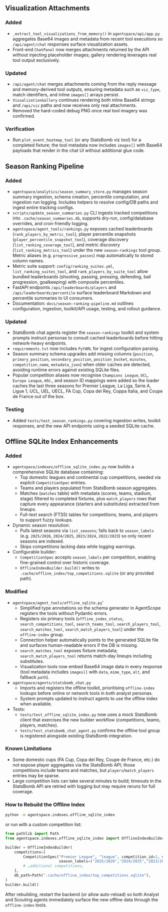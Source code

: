 ## Visualization Attachments

### Added
- `_extract_tool_visualizations_from_memory()` in `agentspace/api/app.py` aggregates Base64 images and metadata from recent tool executions so `/api/agent/chat` responses surface visualization assets.
- Front-end `ChatPanel` now merges attachments returned by the API without injecting placeholder images; gallery rendering leverages real tool output exclusively.

### Updated
- `/api/agent/chat` merges attachments coming from the reply message and memory-derived tool outputs, ensuring metadata such as `viz_type`, match identifiers, and inline `images[]` arrays persist.
- `VisualizationGallery` continues rendering both inline Base64 strings and `/api/viz` paths and now receives only real attachments.
- Removed the hard-coded debug PNG once real tool imagery was confirmed.

### Verification
- Run `plot_event_heatmap_tool` (or any StatsBomb viz tool) for a completed fixture; the tool metadata now includes `images[]` with Base64 payloads that render in the chat UI without additional glue code.

## Season Ranking Pipeline

### Added
- `agentspace/analytics/season_summary_store.py` manages season summary ingestion, schema creation, percentile computation, and ingestion run logging. Includes helpers to resolve config/DB paths and ingest entire tracking configs.
- `scripts/update_season_summaries.py` CLI ingests tracked competitions into `.cache/season_summaries.db`, supports dry-run, config/database overrides, and cron-friendly logging.
- `agentspace/agent_tools/rankings.py` exposes cached leaderboards (`rank_players_by_metric_tool`), player percentile snapshots (`player_percentile_snapshot_tool`), coverage discovery (`list_ranking_coverage_tool`), and metric discovery (`list_ranking_metrics_tool`) under the new `season-rankings` tool group. Metric aliases (e.g. `progressive_passes`) map automatically to stored column names.
- Metric suite support: `config/ranking_suites.yml`, `list_ranking_suites_tool`, and `rank_players_by_suite_tool` allow bundled leaderboards (shooting, passing, pressing, defending, ball progression, goalkeeping) with composite percentiles.
- FastAPI endpoints `/api/leaderboards/players` and `/api/leaderboards/percentile` surface leaderboard Markdown and percentile summaries to UI consumers.
- Documentation: `docs/season-ranking-pipeline.md` outlines configuration, ingestion, toolkit/API usage, testing, and rollout guidance.

### Updated
- StatsBomb chat agents register the `season-rankings` toolkit and system prompts instruct personas to consult cached leaderboards before hitting network-heavy endpoints.
- `requirements.txt` now includes `PyYAML` for ingest configuration parsing.
- Season summary schema upgrades add missing columns (`position`, `primary_position`, `secondary_position`, `position_bucket`, `minutes`, `competition_name`, `metadata_json`) when older caches are detected, avoiding runtime errors against existing SQLite files.
- Popular competition aliases now recognise `Champions League`, `UCL`, `Europa League`, etc., and season ID mappings were added so the loader caches the last three seasons for Premier League, La Liga, Serie A, Ligue 1, UCL, UEL, UECL, FA Cup, Copa del Rey, Coppa Italia, and Coupe de France out of the box.

### Testing
- Added `tests/test_season_rankings.py` covering ingestion writes, toolkit responses, and the new API endpoints using a seeded SQLite cache.

## Offline SQLite Index Enhancements

### Added
- `agentspace/indexes/offline_sqlite_index.py` now builds a comprehensive SQLite database containing:
  - Top domestic leagues and continental cup competitions, seeded via explicit `CompetitionSpec` entries.
  - Teams and players populated from StatsBomb season aggregates.
  - Matches (`matches` table) with metadata (scores, teams, stadium, stage) filtered to completed fixtures, plus `match_players` rows that capture every appearance (starters and substitutes) extracted from lineups.
  - Full-text search (FTS5) tables for competitions, teams, and players to support fuzzy lookups.
- Dynamic season resolution:
  - Pulls latest seasons via `list_seasons`; falls back to `season_labels` (e.g. `2025/2026`, `2024/2025`, `2023/2024`, `2022/2023`) so only recent seasons are indexed.
  - Skips competitions lacking data while logging warnings.
- Configurable builder:
  - `CompetitionSpec` accepts `season_labels` per competition, enabling fine-grained control over historic coverage.
  - `OfflineIndexBuilder.build()` writes to `.cache/offline_index/top_competitions.sqlite` (or any provided path).

### Modified
- `agentspace/agent_tools/offline_sqlite.py`’
  - Simplified type annotations so the schema generator in AgentScope registers the tools without Pydantic errors.
  - Registers six primary tools (`offline_index_status`, `search_competitions_tool`, `search_teams_tool`, `search_players_tool`, `search_matches_tool`, `search_match_players_tool`) under the `offline-index` group.
  - Connection helper automatically points to the generated SQLite file and surfaces human-readable errors if the DB is missing.
  - `search_matches_tool` exposes fixture metadata; `search_match_players_tool` returns match-day lineups including substitutes.
  - Visualization tools now embed Base64 image data in every response (tool metadata includes `images[]` with `data`, `mime_type`, `alt`, and fallback `path`).
- `agentspace/agents/statsbomb_chat.py`
  - Imports and registers the offline toolkit, prioritising `offline-index` lookups before online or network tools in both analyst personas.
  - System prompts updated to instruct agents to use the offline index when available.
- Tests:
  - `tests/test_offline_sqlite_index.py` now uses a mock StatsBomb client that exercises the new builder workflow (competitions, teams, players, matches).
  - `tests/test_statsbomb_chat_agent.py` confirms the offline tool group is registered alongside existing StatsBomb integration.

### Known Limitations
- Some domestic cups (FA Cup, Copa del Rey, Coupe de France, etc.) do not expose player aggregates via the StatsBomb API; those competitions include teams and matches, but `players`/`match_players` entries may be sparse.
- Large competition lists can take several minutes to build; timeouts in the StatsBomb API are retried with logging but may require reruns for full coverage.

### How to Rebuild the Offline Index
```bash
python -m agentspace.indexes.offline_sqlite_index
```
or run with a custom competition list:
```python
from pathlib import Path
from agentspace.indexes.offline_sqlite_index import OfflineIndexBuilder, CompetitionSpec

builder = OfflineIndexBuilder(
    competitions=[
        CompetitionSpec("Premier League", "league", competition_id=2, max_seasons=4,
                        season_labels=("2025/2026","2024/2025","2023/2024","2022/2023")),
        # …additional competitions…
    ],
    db_path=Path(".cache/offline_index/top_competitions.sqlite"),
)
builder.build()
```

After rebuilding, restart the backend (or allow auto-reload) so both Analyst and Scouting agents immediately surface the new offline data through the `offline-index` tools.
